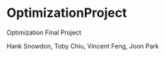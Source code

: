 # OptimizationProject
Optimization Final Project

Hank Snowdon, Toby Chiu, Vincent Feng, Joon Park 
